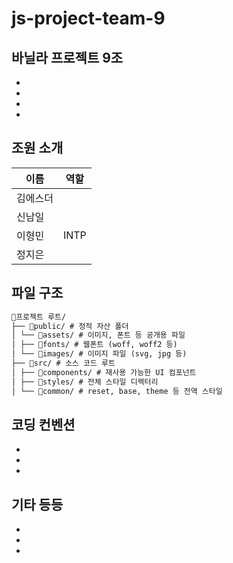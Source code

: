 # js-project-team-9

## 바닐라 프로젝트 9조

-
-
-
-

## 조원 소개

| 이름     | 역할 |
| -------- | ---- |
| 김에스더 |      |
| 신남일   |      |
| 이형민   | INTP |
| 정지은   |      |

## 파일 구조

```md
🧱프로젝트 루트/
├── 📁public/ # 정적 자산 폴더
│ └── 📁assets/ # 이미지, 폰트 등 공개용 파일
│ ├── 📁fonts/ # 웹폰트 (woff, woff2 등)
│ └── 📁images/ # 이미지 파일 (svg, jpg 등)
├── 📁src/ # 소스 코드 루트
│ ├── 📁components/ # 재사용 가능한 UI 컴포넌트
│ ├── 📁styles/ # 전체 스타일 디렉터리
│ └── 📁common/ # reset, base, theme 등 전역 스타일
```

## 코딩 컨벤션

-
-
-

## 기타 등등

-
-
-
